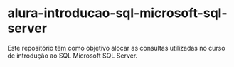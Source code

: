 # alura-introducao-sql-microsoft-sql-server
Este repositório têm como objetivo alocar as consultas utilizadas no curso de introdução ao SQL Microsoft SQL Server.
